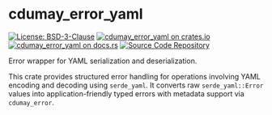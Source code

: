 # cdumay_error_yaml

[![License: BSD-3-Clause](https://img.shields.io/badge/license-BSD--3--Clause-blue)](./LICENSE)
[![cdumay_error_yaml on crates.io](https://img.shields.io/crates/v/cdumay_error_yaml)](https://crates.io/crates/cdumay_error_yaml)
[![cdumay_error_yaml on docs.rs](https://docs.rs/cdumay_error_yaml/badge.svg)](https://docs.rs/cdumay_error_yaml)
[![Source Code Repository](https://img.shields.io/badge/Code-On%20GitHub-blue?logo=GitHub)](https://github.com/cdumay/cdumay_error_yaml)

Error wrapper for YAML serialization and deserialization.

This crate provides structured error handling for operations involving
YAML encoding and decoding using `serde_yaml`. It converts raw
`serde_yaml::Error` values into application-friendly typed errors with
metadata support via `cdumay_error`.
